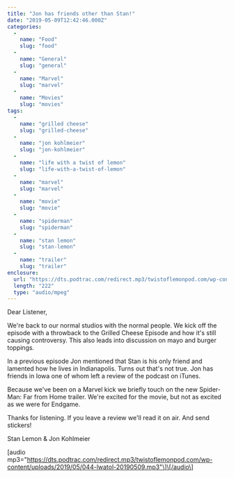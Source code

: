 ```yaml
---
title: "Jon has friends other than Stan!"
date: "2019-05-09T12:42:46.000Z"
categories: 
  - 
    name: "Food"
    slug: "food"
  - 
    name: "General"
    slug: "general"
  - 
    name: "Marvel"
    slug: "marvel"
  - 
    name: "Movies"
    slug: "movies"
tags: 
  - 
    name: "grilled cheese"
    slug: "grilled-cheese"
  - 
    name: "jon kohlmeier"
    slug: "jon-kohlmeier"
  - 
    name: "life with a twist of lemon"
    slug: "life-with-a-twist-of-lemon"
  - 
    name: "marvel"
    slug: "marvel"
  - 
    name: "movie"
    slug: "movie"
  - 
    name: "spiderman"
    slug: "spiderman"
  - 
    name: "stan lemon"
    slug: "stan-lemon"
  - 
    name: "trailer"
    slug: "trailer"
enclosure: 
  url: "https://dts.podtrac.com/redirect.mp3/twistoflemonpod.com/wp-content/uploads/2019/05/044-lwatol-20190509.mp3"
  length: "222"
  type: "audio/mpeg"
---
```


Dear Listener,

We're back to our normal studios with the normal people. We kick off the episode with a throwback to the Grilled Cheese Episode and how it's still causing controversy. This also leads into discussion on mayo and burger toppings.

In a previous episode Jon mentioned that Stan is his only friend and lamented how he lives in Indianapolis. Turns out that's not true. Jon has friends in Iowa one of whom left a review of the podcast on iTunes.

Because we've been on a Marvel kick we briefly touch on the new Spider-Man: Far from Home trailer. We're excited for the movie, but not as excited as we were for Endgame.

Thanks for listening. If you leave a review we'll read it on air. And send stickers!

Stan Lemon & Jon Kohlmeier

\[audio mp3="https://dts.podtrac.com/redirect.mp3/twistoflemonpod.com/wp-content/uploads/2019/05/044-lwatol-20190509.mp3"\]\[/audio\]
